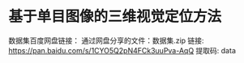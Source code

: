 # 基于单目图像的三维视觉定位方法
数据集百度网盘链接：
通过网盘分享的文件：数据集.zip
链接: https://pan.baidu.com/s/1CYO5Q2pN4FCk3uuPva-AqQ 提取码: data
